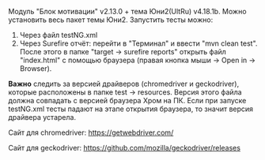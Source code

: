 Модуль "Блок мотивации" v2.13.0 + тема Юни2(UltRu) v4.18.1b. Можно установить весь пакет темы Юни2.
Запустить тесты можно:
1) Через файл testNG.xml
2) Через Surefire отчёт: перейти в "Терминал" и ввести "mvn clean test". После этого в папке "target -> surefire reports"
   открыть файл "index.html" с помощью браузера (правая кнопка мыши -> Open in -> Browser).

**Важно** следить за версией драйверов (chromedriver и geckodriver), которые расположены в папке test -> resources. Версия этого файла должна совпадать с версией браузера Хром на ПК.
Если при запуске testNG.xml тесты падают на этапе открытия браузера, то значит версия драйвера устарела.

Сайт для chromedriver: https://getwebdriver.com/

Сайт для geckodriver: https://github.com/mozilla/geckodriver/releases
